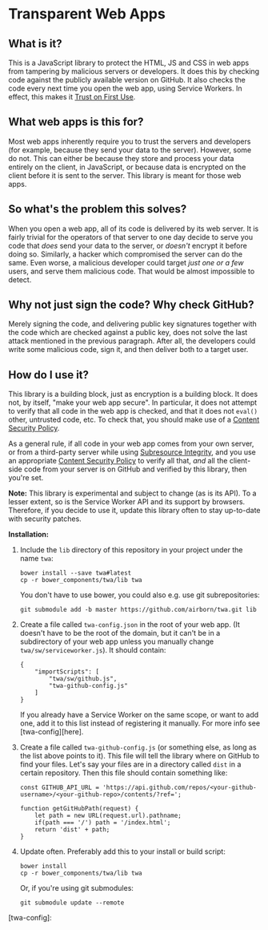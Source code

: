 # Transparent Web Apps

## What is it?

This is a JavaScript library to protect the HTML, JS and CSS in web apps
from tampering by malicious servers or developers. It does this by
checking code against the publicly available version on GitHub. It also
checks the code every next time you open the web app, using Service
Workers. In effect, this makes it [Trust on First Use][TOFU].

## What web apps is this for?

Most web apps inherently require you to trust the servers and developers
(for example, because they send your data to the server). However, some
do not. This can either be because they store and process your data
entirely on the client, in JavaScript, or because data is encrypted on
the client before it is sent to the server. This library is meant for
those web apps.

## So what's the problem this solves?

When you open a web app, all of its code is delivered by its web server.
It is fairly trivial for the operators of that server to one day decide
to serve you code that *does* send your data to the server, or *doesn't*
encrypt it before doing so. Similarly, a hacker which compromised the
server can do the same. Even worse, a malicious developer could target
*just one or a few* users, and serve them malicious code. That would be
almost impossible to detect.

## Why not just sign the code? Why check GitHub?

Merely signing the code, and delivering public key signatures together
with the code which are checked against a public key, does not solve the
last attack mentioned in the previous paragraph. After all, the
developers could write some malicious code, sign it, and then deliver
both to a target user.

## How do I use it?

This library is a building block, just as encryption is a building
block. It does not, by itself, "make your web app secure". In
particular, it does not attempt to verify that all code in the web app
is checked, and that it does not `eval()` other, untrusted code, etc. To
check that, you should make use of a [Content Security Policy][CSP].

As a general rule, if all code in your web app comes from your own
server, or from a third-party server while using [Subresource
Integrity][SRI], and you use an appropriate [Content Security
Policy][CSP] to verify all that, *and* all the client-side code from
your server is on GitHub and verified by this library, then you're set.

**Note:** This library is experimental and subject to change (as is its
API). To a lesser extent, so is the Service Worker API and its support
by browsers. Therefore, if you decide to use it, update this library
often to stay up-to-date with security patches.

**Installation:**

1.  Include the `lib` directory of this repository in your project under
    the name `twa`:

        bower install --save twa#latest
        cp -r bower_components/twa/lib twa
    
    You don't have to use bower, you could also e.g. use git
    subrepositories:
    
        git submodule add -b master https://github.com/airborn/twa.git lib

2.  Create a file called `twa-config.json` in the root of your web app.
    (It doesn't have to be the root of the domain, but it can't be in a
    subdirectory of your web app unless you manually change
    `twa/sw/serviceworker.js`). It should contain:
    
        {
            "importScripts": [
                "twa/sw/github.js",
                "twa-github-config.js"
            ]
        }
    
    If you already have a Service Worker on the same scope, or want to
    add one, add it to this list instead of registering it manually. For
    more info see [twa-config][here].

3.  Create a file called `twa-github-config.js` (or something else, as
    long as the list above points to it). This file will tell the
    library where on GitHub to find your files. Let's say your files are
    in a directory called `dist` in a certain repository. Then this file
    should contain something like:
    
        const GITHUB_API_URL = 'https://api.github.com/repos/<your-github-username>/<your-github-repo>/contents/?ref=';
        
        function getGitHubPath(request) {
            let path = new URL(request.url).pathname;
            if(path === '/') path = '/index.html';
            return 'dist' + path;
        }

4.  Update often. Preferably add this to your install or build script:

        bower install
        cp -r bower_components/twa/lib twa
    
    Or, if you're using git submodules:
    
        git submodule update --remote
    


[TOFU]: https://en.wikipedia.org/wiki/Trust_on_first_use
[CSP]: https://developer.mozilla.org/docs/Web/HTTP/CSP
[SRI]: https://developer.mozilla.org/docs/Web/Security/Subresource_Integrity
[IIFE]: https://developer.mozilla.org/docs/Glossary/IIFE
[twa-config]: 